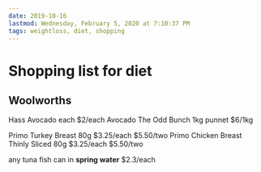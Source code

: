 ```yaml
---
date: 2019-10-16
lastmod: Wednesday, February 5, 2020 at 7:10:37 PM
tags: weightloss, diet, shopping
---
```

# Shopping list for diet

## Woolworths
Hass Avocado each						$2/each
Avocado The Odd Bunch 1kg punnet 		$6/1kg

Primo Turkey Breast 80g 				$3.25/each $5.50/two
Primo Chicken Breast Thinly Sliced 80g 	$3.25/each $5.50/two

any tuna fish can in **spring water**	$2.3/each
